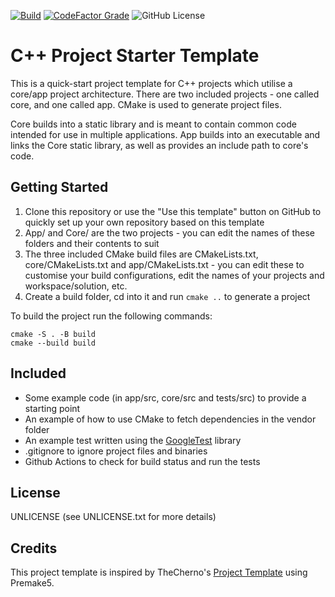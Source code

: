 [![Build](https://github.com/pbentes/ProjectTemplate/actions/workflows/build.yml/badge.svg)](https://github.com/pbentes/ProjectTemplate/actions/workflows/build.yml)
[![CodeFactor Grade](https://img.shields.io/codefactor/grade/github/pbentes/projecttemplate)](https://www.codefactor.io/repository/github/pbentes/projecttemplate)
![GitHub License](https://img.shields.io/github/license/pbentes/ProjectTemplate)

# C++ Project Starter Template

This is a quick-start project template for C++ projects which utilise a core/app project architecture. There are two included projects - one called core, and one called app. CMake is used to generate project files.

Core builds into a static library and is meant to contain common code intended for use in multiple applications. App builds into an executable and links the Core static library, as well as provides an include path to core's code.

## Getting Started

1) Clone this repository or use the "Use this template" button on GitHub to quickly set up your own repository based on this template
2) App/ and Core/ are the two projects - you can edit the names of these folders and their contents to suit
3) The three included CMake build files are CMakeLists.txt, core/CMakeLists.txt and app/CMakeLists.txt - you can edit these to customise your build configurations, edit the names of your projects and workspace/solution, etc.
4) Create a build folder, cd into it and run `cmake ..` to generate a project

To build the project run the following commands:

```
cmake -S . -B build
cmake --build build
```

## Included

- Some example code (in app/src, core/src and tests/src) to provide a starting point
- An example of how to use CMake to fetch dependencies in the vendor folder
- An example test written using the [GoogleTest](https://google.github.io/googletest/) library
- .gitignore to ignore project files and binaries
- Github Actions to check for build status and run the tests

## License

UNLICENSE (see UNLICENSE.txt for more details)

## Credits

This project template is inspired by TheCherno's [Project Template](https://github.com/TheCherno/ProjectTemplate/tree/master) using Premake5.
